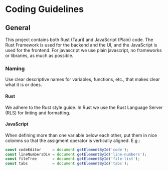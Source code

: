 # Coding Guidelines

## General
This project contains both Rust (Tauri) and JavaScript (Plain) code.
The Rust Framework is used for the backend and the UI, and the JavaScript is used for the frontend.
For javascript we use plain javascript, no frameworks or libraries, as much as possible.


### Naming
Use clear descriptive names for variables, functions, etc., that makes clear what it is or does.


#### Rust
We adhere to the Rust style guide.
In Rust we use the Rust Language Server (RLS) for linting and formatting.


#### JavaScript
When defining more than one variable below each other, put them in nice colomns so that the assigment operator is vertically aligned. E.g.:
```javascript
const codeEditor     = document.getElementById('code');
const lineNumbersDiv = document.getElementById('line-numbers');
const fileTree       = document.getElementById('file-list');
const tabs           = document.getElementById('tabs');
```





